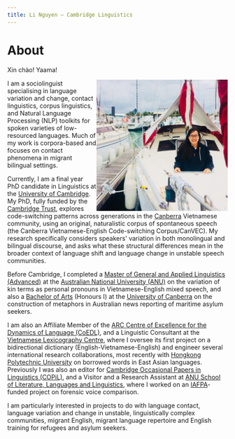 ```yaml
---
title: Li Nguyen — Cambridge Linguistics
---
```


# About

Xin chào! Yaama! 

<img id="my-picture" src="boat.jpg" width="300" height="300" align="right">

I am a sociolinguist specialising in language variation and change, contact linguistics, corpus linguistics, and Natural Language Processing (NLP) toolkits for spoken varieties of low-resourced languages. Much of my work is corpora-based and focuses on contact phenomena in migrant bilingual settings.

Currently, I am a final year PhD candidate in Linguistics at the [University of Cambridge](https://www.cam.ac.uk/). My PhD, fully funded by the [Cambridge Trust](https://www.cambridgetrust.org/), explores code-switching patterns across generations in the [Canberra](https://www.britannica.com/place/Australian-Capital-Territory#ref960967) Vietnamese community, using an original, naturalistic corpus of spontaneous speech (the Canberra Vietnamese-English Code-switching Corpus/CanVEC). My research specifically considers speakers' variation in both monolingual and bilingual discourse, and asks what these structural differences mean in the broader context of language shift and language change in unstable speech communities. 

Before Cambridge, I completed a [Master of General and Applied Linguistics (Advanced)](https://programsandcourses.anu.edu.au/program/VLING) at the [Australian National University (ANU)](http://www.anu.edu.au/) on the variation of kin terms as personal pronouns in Vietnamese-English mixed speech, and also a [Bachelor of Arts](https://www.canberra.edu.au/coursesandunits/course?course_cd=922AA&version_number=3) (Honours I) at the [University of Canberra](https://www.canberra.edu.au/) on the construction of metaphors in Australian news reporting of maritime asylum seekers.

I am also an Affiliate Member of the [ARC Centre of Excellence for the Dynamics of Language (CoEDL)](http://www.dynamicsoflanguage.edu.au/), and a Linguistic Consultant at the [Vietnamese Lexicography Centre](http://www.vietlex.com/), where I oversee its first project on a bidirectional dictionary (English-Vietnamese-English) and engineer several international research collaborations, most recently with [Hongkong Polytechnic University](https://www.polyu.edu.hk/web/en/home/index.html) on borrowed words in East Asian languages. Previously I was also an editor for [Cambridge Occasional Papers in Linguistics (COPiL)](http://www.ling.cam.ac.uk/COPIL/), and a Visitor and a Research Assistant at [ANU School of Literature, Languages and Linguistics](http://slll.cass.anu.edu.au/), where I worked on an [IAFPA](https://www.iafpa.net/)-funded project on forensic voice comparison. 

I am particularly interested in projects to do with language contact, language variation and change in unstable, linguistically complex communities, migrant English, migrant language repertoire and English training for refugees and asylum seekers. 
